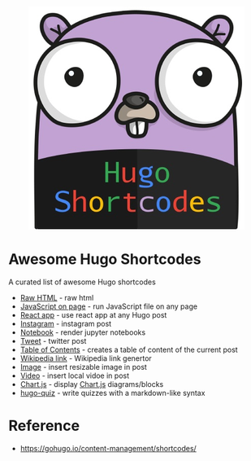 <div align="center">
	<div>
		<img src="media/logo.jpg" alt="Awesome Hugo Shortcodes">
		<br>
	</div>
</div>

# Awesome Hugo Shortcodes 

A curated list of awesome Hugo shortcodes

- [Raw HTML](shortcodes/rawhtml) - raw html
- [JavaScript on page](shortcodes/js_block) - run JavaScript file on any page
- [React app](shortcodes/reactblock) - use react app at any Hugo post
- [Instagram](shortcodes/instagram) - instagram post
- [Notebook](shortcodes/notebook) - render jupyter notebooks
- [Tweet](shortcodes/tweet) - twitter post
- [Table of Contents](shortcodes/toc) - creates a table of content of the current post
- [Wikipedia link](shortcodes/wikilink) - Wikipedia link genertor
- [Image](shortcodes/img) - insert resizable image in post
- [Video](shortcodes/video) - insert local vidoe in post
- [Chart.js](shortcodes/chart) - display [Chart.js](https://www.chartjs.org/) diagrams/blocks
- [hugo-quiz](https://github.com/bonartm/hugo-quiz) - write quizzes with a markdown-like syntax


# Reference

- https://gohugo.io/content-management/shortcodes/
